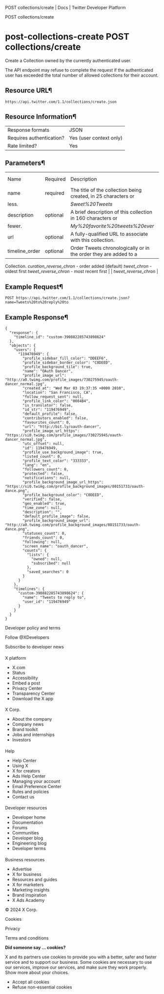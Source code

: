 
POST collections/create | Docs | Twitter Developer Platform 

POST collections/create

post-collections-create
POST collections/create
=======================

Create a Collection owned by the currently authenticated user.

The API endpoint may refuse to complete the request if the
authenticated user has exceeded the total number of allowed collections
for their account.

Resource URL¶
-------------

`https://api.twitter.com/1.1/collections/create.json`

Resource Information¶
---------------------

|  |  |
| --- | --- |
| Response formats | JSON |
| Requires authentication? | Yes (user context only) |
| Rate limited? | Yes |

Parameters¶
-----------

|  |  |  |  |  |
| --- | --- | --- | --- | --- |
| Name | Required | Description | Default Value | Example |
| name | required | The title of the collection being created, in 25 characters or
less. |  | *Sweet%20Tweets* |
| description | optional | A brief description of this collection in 160 characters or
fewer. |  | *My%20favorite%20tweets%20ever* |
| url | optional | A fully-qualified URL to associate with this collection. |  | `https%3A%2F%2Fexample.com%2F` |
| timeline\_order | optional | Order Tweets chronologically or in the order they are added to a
Collection. *curation\_reverse\_chron* - order added (default)
*tweet\_chron* - oldest first *tweet\_reverse\_chron* - most
recent first |  | *tweet\_reverse\_chron* |

Example Request¶
----------------

`POST https://api.twitter.com/1.1/collections/create.json?name=Tweets%20to%20reply%20to`

Example Response¶
-----------------

```
{
  "response": {
    "timeline_id": "custom-390882285743898624"
  },
  "objects": {
    "users": {
      "119476949": {
        "profile_sidebar_fill_color": "DDEEF6",
        "profile_sidebar_border_color": "C0DEED",
        "profile_background_tile": true,
        "name": "OAuth Dancer",
        "profile_image_url": "http://a0.twimg.com/profile_images/730275945/oauth-dancer_normal.jpg",
        "created_at": "Wed Mar 03 19:37:35 +0000 2010",
        "location": "San Francisco, CA",
        "follow_request_sent": null,
        "profile_link_color": "0084B4",
        "is_translator": false,
        "id_str": "119476949",
        "default_profile": false,
        "contributors_enabled": false,
        "favourites_count": 0,
        "url": "http://bit.ly/oauth-dancer",
        "profile_image_url_https": "https://si0.twimg.com/profile_images/730275945/oauth-dancer_normal.jpg",
        "utc_offset": null,
        "id": 119476949,
        "profile_use_background_image": true,
        "listed_count": 0,
        "profile_text_color": "333333",
        "lang": "en",
        "followers_count": 0,
        "protected": false,
        "notifications": null,
        "profile_background_image_url_https": "https://si0.twimg.com/profile_background_images/80151733/oauth-dance.png",
        "profile_background_color": "C0DEED",
        "verified": false,
        "geo_enabled": true,
        "time_zone": null,
        "description": "",
        "default_profile_image": false,
        "profile_background_image_url": "http://a0.twimg.com/profile_background_images/80151733/oauth-dance.png",
        "statuses_count": 0,
        "friends_count": 0,
        "following": null,
        "screen_name": "oauth_dancer",
        "counts": {
          "lists": {
            "owned": null,
            "subscribed": null
          },
          "saved_searches": 0
        }
      }
    },
    "timelines": {
      "custom-390882285743898624": {
        "name": "Tweets to reply to",
        "user_id": "119476949"
      }
    }
  }
}
```

Developer policy and terms

Follow @XDevelopers

Subscribe to developer news

#### 
 X platform

* X.com
* Status
* Accessibility
* Embed a post
* Privacy Center
* Transparency Center
* Download the X app

#### 
 X Corp.

* About the company
* Company news
* Brand toolkit
* Jobs and internships
* Investors

#### 
 Help

* Help Center
* Using X
* X for creators
* Ads Help Center
* Managing your account
* Email Preference Center
* Rules and policies
* Contact us

#### 
 Developer resources

* Developer home
* Documentation
* Forums
* Communities
* Developer blog
* Engineering blog
* Developer terms

#### 
 Business resources

* Advertise
* X for business
* Resources and guides
* X for marketers
* Marketing insights
* Brand inspiration
* X Ads Academy

 © 2024 X Corp.

Cookies

Privacy

Terms and conditions

**Did someone say … cookies?**  

 X and its partners use cookies to provide you with a better, safer and
 faster service and to support our business. Some cookies are necessary to use
 our services, improve our services, and make sure they work properly.
 Show more about your choices.

* Accept all cookies
* Refuse non-essential cookies